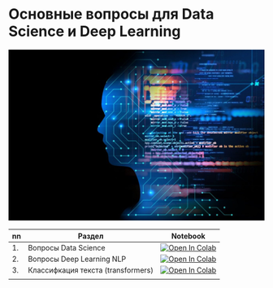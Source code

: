 # Основные вопросы для Data Science и Deep Learning

<img src='img/ds.jpeg' width=700></img>

|nn|Раздел|Notebook|
|-|-|-|
|1. | Вопросы Data Science| <a target="_blank" href="https://colab.research.google.com/github/NazarovMichail/interview/blob/master/DS/ds_interview.ipynb"><img src="https://colab.research.google.com/assets/colab-badge.svg" alt="Open In Colab"/></a> |
|2. | Вопросы Deep Learning NLP| <a target="_blank" href="https://colab.research.google.com/github/NazarovMichail/interview/blob/master/DL/dl_interview.ipynb"><img src="https://colab.research.google.com/assets/colab-badge.svg" alt="Open In Colab"/></a>
|3. | Классифкация текста (transformers)| <a target="_blank" href="https://colab.research.google.com/github/NazarovMichail/interview/blob/master/DL/nlp_classification.ipynb"><img src="https://colab.research.google.com/assets/colab-badge.svg" alt="Open In Colab"/>
</a> |
